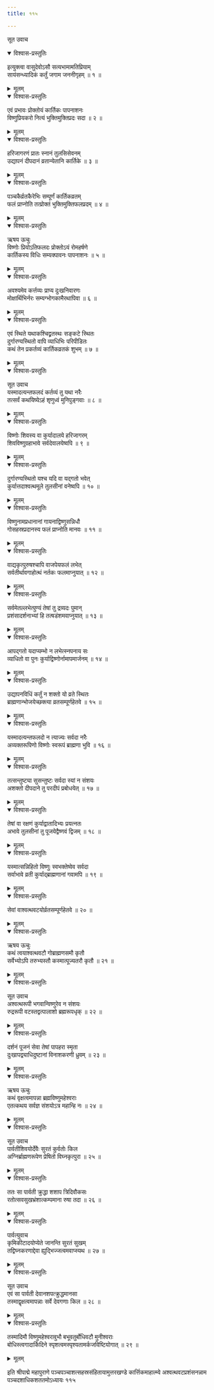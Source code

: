 ```yaml
---
title: ११५

---
```

सूत उवाच  

<details open><summary>विश्वास-प्रस्तुतिः</summary>

इत्युक्त्वा वासुदेवोऽसौ सत्यभामामतिप्रियाम्  
सायंसन्ध्यादिकं कर्तुं जगाम जननीगृहम् ॥ १ ॥
</details>

<details><summary>मूलम्</summary>

इत्युक्त्वा वासुदेवोऽसौ सत्यभामामतिप्रियाम्  
सायंसन्ध्यादिकं कर्तुं जगाम जननीगृहम् ॥ १ ॥
</details>



<details open><summary>विश्वास-प्रस्तुतिः</summary>

एवं प्रभावः प्रोक्तोयं कार्तिकः पापनाशनः  
विष्णुप्रियकरो नित्यं भुक्तिमुक्तिप्रदः सदा ॥ २ ॥
</details>

<details><summary>मूलम्</summary>

एवं प्रभावः प्रोक्तोयं कार्तिकः पापनाशनः  
विष्णुप्रियकरो नित्यं भुक्तिमुक्तिप्रदः सदा ॥ २ ॥
</details>



<details open><summary>विश्वास-प्रस्तुतिः</summary>

हरिजागरणं प्रातः स्नानं तुलसिसेवनम्  
उद्यापनं दीपदानं व्रतान्येतानि कार्तिके ॥ ३ ॥
</details>

<details><summary>मूलम्</summary>

हरिजागरणं प्रातः स्नानं तुलसिसेवनम्  
उद्यापनं दीपदानं व्रतान्येतानि कार्तिके ॥ ३ ॥
</details>



<details open><summary>विश्वास-प्रस्तुतिः</summary>

पञ्चकैर्व्रतकैरेभिः सम्पूर्णं कार्तिकव्रतम्  
फलं प्राप्नोति तत्प्रोक्तं भुक्तिमुक्तिफलप्रदम् ॥ ४ ॥
</details>

<details><summary>मूलम्</summary>

पञ्चकैर्व्रतकैरेभिः सम्पूर्णं कार्तिकव्रतम्  
फलं प्राप्नोति तत्प्रोक्तं भुक्तिमुक्तिफलप्रदम् ॥ ४ ॥
</details>



<details open><summary>विश्वास-प्रस्तुतिः</summary>

ऋषय ऊचुः  
विष्णोः प्रियोऽतिफलदः प्रोक्तोऽयं रोमहर्षणे  
कार्तिकस्य विधिः सम्यक्पावनः पापनाशनः ॥ ५ ॥
</details>

<details><summary>मूलम्</summary>

ऋषय ऊचुः  
विष्णोः प्रियोऽतिफलदः प्रोक्तोऽयं रोमहर्षणे  
कार्तिकस्य विधिः सम्यक्पावनः पापनाशनः ॥ ५ ॥
</details>



<details open><summary>विश्वास-प्रस्तुतिः</summary>

अवश्यमेव कर्त्तव्यः प्राप्य दुःखनिवारणः  
मोक्षार्थिभिर्नरः सम्यग्भोगकामैरथापिवा ॥ ६ ॥
</details>

<details><summary>मूलम्</summary>

अवश्यमेव कर्त्तव्यः प्राप्य दुःखनिवारणः  
मोक्षार्थिभिर्नरः सम्यग्भोगकामैरथापिवा ॥ ६ ॥
</details>



<details open><summary>विश्वास-प्रस्तुतिः</summary>

एवं स्थिते यथाकश्चिद्व्रतस्थः सङ्कटे स्थितः  
दुर्गारण्यस्थितो वापि व्याधिभिः परिपीडितः  
कथं तेन प्रकर्तव्यं कार्तिकव्रतकं शुभम् ॥ ७ ॥
</details>

<details><summary>मूलम्</summary>

एवं स्थिते यथाकश्चिद्व्रतस्थः सङ्कटे स्थितः  
दुर्गारण्यस्थितो वापि व्याधिभिः परिपीडितः  
कथं तेन प्रकर्तव्यं कार्तिकव्रतकं शुभम् ॥ ७ ॥
</details>



<details open><summary>विश्वास-प्रस्तुतिः</summary>

सूत उवाच  
यस्मादत्यन्तफलदं कर्तव्यं तु यथा नरैः  
तत्सर्वं कथयिष्येऽहं शृणुध्वं मुनिपुङ्गवाः ॥ ८ ॥
</details>

<details><summary>मूलम्</summary>

सूत उवाच  
यस्मादत्यन्तफलदं कर्तव्यं तु यथा नरैः  
तत्सर्वं कथयिष्येऽहं शृणुध्वं मुनिपुङ्गवाः ॥ ८ ॥
</details>



<details open><summary>विश्वास-प्रस्तुतिः</summary>

विष्णोः शिवस्य वा कुर्यादालये हरिजागरम्  
शिवविष्णुग्रहाभावे सर्वदेवालयेष्वपि ॥ ९ ॥
</details>

<details><summary>मूलम्</summary>

विष्णोः शिवस्य वा कुर्यादालये हरिजागरम्  
शिवविष्णुग्रहाभावे सर्वदेवालयेष्वपि ॥ ९ ॥
</details>



<details open><summary>विश्वास-प्रस्तुतिः</summary>

दुर्गारण्यस्थितो यश्च यदि वा यद्गतो भवेत्  
कुर्यात्तदाश्वत्थमूले तुलसीनां वनेष्वपि ॥ १० ॥
</details>

<details><summary>मूलम्</summary>

दुर्गारण्यस्थितो यश्च यदि वा यद्गतो भवेत्  
कुर्यात्तदाश्वत्थमूले तुलसीनां वनेष्वपि ॥ १० ॥
</details>



<details open><summary>विश्वास-प्रस्तुतिः</summary>

विष्णुनामप्रधानानां गायनाद्विष्णुसन्निधौ  
गोसहस्रप्रदानस्य फलं प्राप्नोति मानवः ॥ ११ ॥
</details>

<details><summary>मूलम्</summary>

विष्णुनामप्रधानानां गायनाद्विष्णुसन्निधौ  
गोसहस्रप्रदानस्य फलं प्राप्नोति मानवः ॥ ११ ॥
</details>



<details open><summary>विश्वास-प्रस्तुतिः</summary>

वाद्यकृत्पुरुषश्चापि वाजपेयफलं लभेत्  
सर्वतीर्थावगाहोत्थं नर्तकः फलमाप्नुयात् ॥ १२ ॥
</details>

<details><summary>मूलम्</summary>

वाद्यकृत्पुरुषश्चापि वाजपेयफलं लभेत्  
सर्वतीर्थावगाहोत्थं नर्तकः फलमाप्नुयात् ॥ १२ ॥
</details>



<details open><summary>विश्वास-प्रस्तुतिः</summary>

सर्वमेतल्लभेत्पुण्यं तेषां तु द्रव्यदः पुमान्  
प्रशंसादर्शनाभ्यां हि तत्षडंशमवाप्नुयात् ॥ १३ ॥
</details>

<details><summary>मूलम्</summary>

सर्वमेतल्लभेत्पुण्यं तेषां तु द्रव्यदः पुमान्  
प्रशंसादर्शनाभ्यां हि तत्षडंशमवाप्नुयात् ॥ १३ ॥
</details>



<details open><summary>विश्वास-प्रस्तुतिः</summary>

आपद्गतो यदाप्यम्भो न लभेत्स्नपनाय सः  
व्याधितो वा पुनः कुर्याद्विष्णोर्नामापमार्जनम् ॥ १४ ॥
</details>

<details><summary>मूलम्</summary>

आपद्गतो यदाप्यम्भो न लभेत्स्नपनाय सः  
व्याधितो वा पुनः कुर्याद्विष्णोर्नामापमार्जनम् ॥ १४ ॥
</details>



<details open><summary>विश्वास-प्रस्तुतिः</summary>

उद्यापनविधिं कर्तुं न शक्तो यो व्रते स्थितः  
ब्राह्मणान्भोजयेच्छक्त्या व्रतसम्पूर्णहेतवे ॥ १५ ॥
</details>

<details><summary>मूलम्</summary>

उद्यापनविधिं कर्तुं न शक्तो यो व्रते स्थितः  
ब्राह्मणान्भोजयेच्छक्त्या व्रतसम्पूर्णहेतवे ॥ १५ ॥
</details>



<details open><summary>विश्वास-प्रस्तुतिः</summary>

यस्मादत्यन्तफलदो न त्याज्यः सर्वदा नरैः  
अव्यक्तरूपिणो विष्णोः स्वरूपं ब्राह्मणा भुवि ॥ १६ ॥
</details>

<details><summary>मूलम्</summary>

यस्मादत्यन्तफलदो न त्याज्यः सर्वदा नरैः  
अव्यक्तरूपिणो विष्णोः स्वरूपं ब्राह्मणा भुवि ॥ १६ ॥
</details>



<details open><summary>विश्वास-प्रस्तुतिः</summary>

तत्सन्तुष्ट्या सुसन्तुष्टः सर्वदा स्यां न संशयः  
अशक्तो दीपदाने तु परदीपं प्रबोधयेत् ॥ १७ ॥
</details>

<details><summary>मूलम्</summary>

तत्सन्तुष्ट्या सुसन्तुष्टः सर्वदा स्यां न संशयः  
अशक्तो दीपदाने तु परदीपं प्रबोधयेत् ॥ १७ ॥
</details>



<details open><summary>विश्वास-प्रस्तुतिः</summary>

तेषां वा रक्षणं कुर्याद्वातादिभ्यः प्रयत्नतः  
अभावे तुलसीनां तु पूजयेद्वैष्णवं द्विजम् ॥ १८ ॥
</details>

<details><summary>मूलम्</summary>

तेषां वा रक्षणं कुर्याद्वातादिभ्यः प्रयत्नतः  
अभावे तुलसीनां तु पूजयेद्वैष्णवं द्विजम् ॥ १८ ॥
</details>



<details open><summary>विश्वास-प्रस्तुतिः</summary>

यस्मात्सन्निहितो विष्णुः स्वभक्तेष्वेव सर्वदा  
सर्वाभावे व्रती कुर्याद्ब्राह्मणानां गवामपि ॥ १९ ॥
</details>

<details><summary>मूलम्</summary>

यस्मात्सन्निहितो विष्णुः स्वभक्तेष्वेव सर्वदा  
सर्वाभावे व्रती कुर्याद्ब्राह्मणानां गवामपि ॥ १९ ॥
</details>



<details open><summary>विश्वास-प्रस्तुतिः</summary>

सेवां वाश्वत्थवटयोर्व्रतसम्पूर्णहेतवे ॥ २० ॥
</details>

<details><summary>मूलम्</summary>

सेवां वाश्वत्थवटयोर्व्रतसम्पूर्णहेतवे ॥ २० ॥
</details>



<details open><summary>विश्वास-प्रस्तुतिः</summary>

ऋषय ऊचुः  
कथं त्वयाश्वत्थवटौ गोब्राह्मणसमौ कृतौ  
सर्वेभ्योऽपि तरुभ्यस्तौ कस्मात्पूज्यतरौ कृतौ ॥ २१ ॥
</details>

<details><summary>मूलम्</summary>

ऋषय ऊचुः  
कथं त्वयाश्वत्थवटौ गोब्राह्मणसमौ कृतौ  
सर्वेभ्योऽपि तरुभ्यस्तौ कस्मात्पूज्यतरौ कृतौ ॥ २१ ॥
</details>



<details open><summary>विश्वास-प्रस्तुतिः</summary>

सूत उवाच  
अश्वत्थरूपी भगवान्विष्णुरेव न संशयः  
रुद्ररूपी वटस्तद्वत्पालाशो ब्रह्मरूपधृक् ॥ २२ ॥
</details>

<details><summary>मूलम्</summary>

सूत उवाच  
अश्वत्थरूपी भगवान्विष्णुरेव न संशयः  
रुद्ररूपी वटस्तद्वत्पालाशो ब्रह्मरूपधृक् ॥ २२ ॥
</details>



<details open><summary>विश्वास-प्रस्तुतिः</summary>

दर्शनं पूजनं सेवा तेषां पापहरा स्मृता  
दुःखापद्व्याधिदुष्टानां विनाशकरणी ध्रुवम् ॥ २३ ॥
</details>

<details><summary>मूलम्</summary>

दर्शनं पूजनं सेवा तेषां पापहरा स्मृता  
दुःखापद्व्याधिदुष्टानां विनाशकरणी ध्रुवम् ॥ २३ ॥
</details>



<details open><summary>विश्वास-प्रस्तुतिः</summary>

ऋषय ऊचुः  
कथं वृक्षत्वमापन्ना ब्रह्मविष्णुमहेश्वराः  
एतत्कथय सर्वज्ञ संशयोऽत्र महान्हि नः ॥ २४ ॥
</details>

<details><summary>मूलम्</summary>

ऋषय ऊचुः  
कथं वृक्षत्वमापन्ना ब्रह्मविष्णुमहेश्वराः  
एतत्कथय सर्वज्ञ संशयोऽत्र महान्हि नः ॥ २४ ॥
</details>



<details open><summary>विश्वास-प्रस्तुतिः</summary>

सूत उवाच  
पार्वतीशिवयोर्देवैः सुरतं कुर्वतोः किल  
अग्निर्ब्राह्मणरूपेण प्रेषितो विघ्नकृत्पुरा ॥ २५ ॥
</details>

<details><summary>मूलम्</summary>

सूत उवाच  
पार्वतीशिवयोर्देवैः सुरतं कुर्वतोः किल  
अग्निर्ब्राह्मणरूपेण प्रेषितो विघ्नकृत्पुरा ॥ २५ ॥
</details>



<details open><summary>विश्वास-प्रस्तुतिः</summary>

ततः सा पार्वती क्रुद्धा शशाप त्रिदिवौकसः  
रतोत्सवसुखभ्रंशात्कम्पमाना रुषा तदा ॥ २६ ॥
</details>

<details><summary>मूलम्</summary>

ततः सा पार्वती क्रुद्धा शशाप त्रिदिवौकसः  
रतोत्सवसुखभ्रंशात्कम्पमाना रुषा तदा ॥ २६ ॥
</details>



<details open><summary>विश्वास-प्रस्तुतिः</summary>

पार्वत्युवाच  
कृमिकीटादयोप्येते जानन्ति सुरतं सुखम्  
तद्विघ्नकरणाद्देवा ह्युद्भिज्जत्वमवाप्स्यथ ॥ २७ ॥
</details>

<details><summary>मूलम्</summary>

पार्वत्युवाच  
कृमिकीटादयोप्येते जानन्ति सुरतं सुखम्  
तद्विघ्नकरणाद्देवा ह्युद्भिज्जत्वमवाप्स्यथ ॥ २७ ॥
</details>



<details open><summary>विश्वास-प्रस्तुतिः</summary>

सूत उवाच  
एवं सा पार्वती देवानशपत्क्रुद्धमानसा  
तस्माद्वृक्षत्वमापन्नाः सर्वे देवगणाः किल ॥ २८ ॥
</details>

<details><summary>मूलम्</summary>

सूत उवाच  
एवं सा पार्वती देवानशपत्क्रुद्धमानसा  
तस्माद्वृक्षत्वमापन्नाः सर्वे देवगणाः किल ॥ २८ ॥
</details>



<details open><summary>विश्वास-प्रस्तुतिः</summary>

तस्मादिमौ विष्णुमहेश्वरावुभौ बभूवतुर्बोधिवटौ मुनीश्वराः  
बोधिस्त्वगादार्किदिने स्पृशत्वमस्पृश्यतामर्कजविष्टियोगात् ॥ २९ ॥
</details>

<details><summary>मूलम्</summary>

तस्मादिमौ विष्णुमहेश्वरावुभौ बभूवतुर्बोधिवटौ मुनीश्वराः  
बोधिस्त्वगादार्किदिने स्पृशत्वमस्पृश्यतामर्कजविष्टियोगात् ॥ २९ ॥
</details>


इति श्रीपाद्मे महापुराणे पञ्चपञ्चाशत्सहस्रसंहितायामुत्तरखण्डे कार्त्तिकमाहात्म्ये अश्वत्थवटप्रशंसनन्नाम पञ्चदशाधिकशततमोऽध्यायः ११५